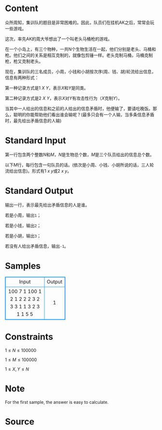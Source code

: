 
# Content

众所周知，集训队的题目是非常困难的。因此，队员们在挂机AK之后，常常会玩一些游戏。

这次，率先AK的周大爷想出了一个叫老头马桶枪的游戏。

在一个小岛上，有三个物种，一共N个生物生活在一起，他们分别是老头、马桶和枪。他们之间的关系是相互克制的，就像包剪锤一样。老头克制马桶，马桶克制枪，枪又克制老头。

现在，集训队的三名成员，小周，小钱和小胡按次序(周、钱、胡)轮流给出信息，信息有两种形式：

第一种记录方式是$1\ X\ Y$，表示$X$和$Y$是同类。

第二种记录方式是$2\ X\ Y$，表示$X$对$Y$有攻击性行为（$X$克制$Y$）。

当其中一人给出的信息和之前的人给出的信息矛盾时，他便输了，要请吃晚饭。那么，聪明的你能帮助他们看出谁会输呢？(最多只会有一个人输，当多条信息矛盾时，最先给出矛盾信息的人输)

# Standard Input

第一行包含两个整数$N$和$M$，$N$是生物总个数，$M$是三个队员给出的信息总个数。

以下$M$行，每行包含一句队员的话。(依次是小周、小钱、小胡所说的话，三人轮流给出信息)。形式有$1\ x\ y$或$2\ x\ y$。

# Standard Output

输出一行，表示最先给出矛盾信息的人是谁。

若是小周，输出`1`；

若是小钱，输出`2`；

若是小胡，输出`3`；

若没有人给出矛盾信息，输出`-1`。

# Samples

<style>
        table,table tr th, table tr td { border:1px solid #0094ff; }
        table { width: 200px; min-height: 25px; line-height: 25px; text-align: center; border-collapse: collapse;}   
    </style>
<table>
	<tr>
		<td>Input</td>
		<td>Output</td>
	</tr>
<tr><td>100 7
1 100 1 
2 1 2
2 2 3 
2 3 3 
1 1 3 
2 3 1 
1 5 5</td><td>1</td></tr></table>


# Constraints

$1 \leq N \leq 100000$ 

$1 \le M \le 100000$

$1 \le X, Y \le N$

# Note

For the first sample, the answer is easy to calculate.

# Source



